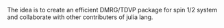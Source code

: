 
 The idea is to create an efficient DMRG/TDVP package for spin 1/2 system and collaborate with other contributers of julia lang. 

